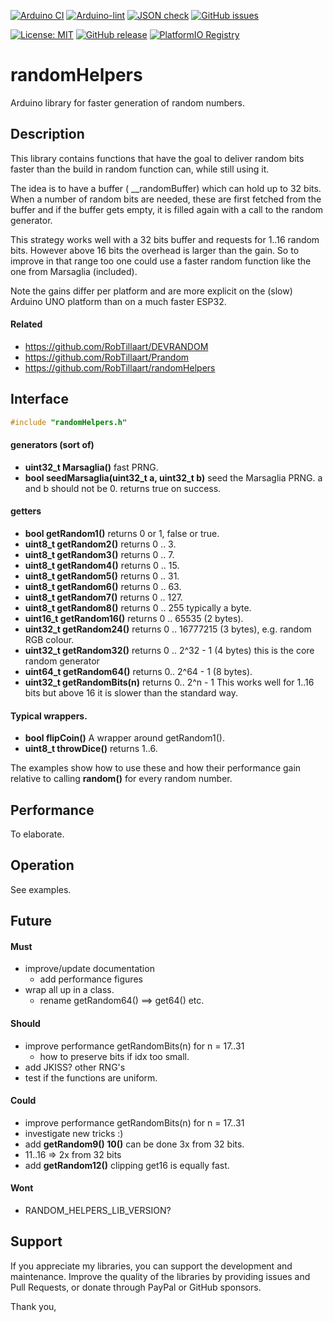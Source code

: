 
[![Arduino CI](https://github.com/RobTillaart/randomHelpers/workflows/Arduino%20CI/badge.svg)](https://github.com/marketplace/actions/arduino_ci)
[![Arduino-lint](https://github.com/RobTillaart/randomHelpers/actions/workflows/arduino-lint.yml/badge.svg)](https://github.com/RobTillaart/randomHelpers/actions/workflows/arduino-lint.yml)
[![JSON check](https://github.com/RobTillaart/randomHelpers/actions/workflows/jsoncheck.yml/badge.svg)](https://github.com/RobTillaart/randomHelpers/actions/workflows/jsoncheck.yml)
[![GitHub issues](https://img.shields.io/github/issues/RobTillaart/randomHelpers.svg)](https://github.com/RobTillaart/randomHelpers/issues)

[![License: MIT](https://img.shields.io/badge/license-MIT-green.svg)](https://github.com/RobTillaart/randomHelpers/blob/master/LICENSE)
[![GitHub release](https://img.shields.io/github/release/RobTillaart/randomHelpers.svg?maxAge=3600)](https://github.com/RobTillaart/randomHelpers/releases)
[![PlatformIO Registry](https://badges.registry.platformio.org/packages/robtillaart/library/randomHelpers.svg)](https://registry.platformio.org/libraries/robtillaart/randomHelpers)


# randomHelpers

Arduino library for faster generation of random numbers.


## Description

This library contains functions that have the goal to deliver random bits faster
than the build in random function can, while still using it.

The idea is to have a buffer ( __randomBuffer) which can hold up to 32 bits.
When a number of random bits are needed, these are first fetched from the 
buffer and if the buffer gets empty, it is filled again with a call to the
random generator.

This strategy works well with a 32 bits buffer and requests for 1..16 random bits. 
However above 16 bits the overhead is larger than the gain. 
So to improve in that range too one could use a faster random function like the one 
from Marsaglia (included).

Note the gains differ per platform and are more explicit on the (slow) Arduino UNO 
platform than on a much faster ESP32. 

#### Related

- https://github.com/RobTillaart/DEVRANDOM
- https://github.com/RobTillaart/Prandom
- https://github.com/RobTillaart/randomHelpers


## Interface

```cpp
#include "randomHelpers.h"
```

#### generators (sort of)

- **uint32_t Marsaglia()** fast PRNG.
- **bool seedMarsaglia(uint32_t a, uint32_t b)** seed the Marsaglia PRNG. a and b should not be 0. returns true on success.

#### getters

- **bool getRandom1()** returns 0 or 1, false or true. 
- **uint8_t getRandom2()** returns 0 .. 3.
- **uint8_t getRandom3()** returns 0 .. 7.
- **uint8_t getRandom4()** returns 0 .. 15.
- **uint8_t getRandom5()** returns 0 .. 31.
- **uint8_t getRandom6()** returns 0 .. 63.
- **uint8_t getRandom7()** returns 0 .. 127.
- **uint8_t getRandom8()** returns 0 .. 255 typically a byte.
- **uint16_t getRandom16()** returns 0 .. 65535 (2 bytes).
- **uint32_t getRandom24()** returns 0 .. 16777215  (3 bytes), e.g. random RGB colour.
- **uint32_t getRandom32()** returns 0 .. 2^32 - 1 (4 bytes) this is the core random generator
- **uint64_t getRandom64()** returns 0.. 2^64 - 1 (8 bytes).
- **uint32_t getRandomBits(n)** returns 0.. 2^n - 1  This works well for 1..16 bits but above 16 it is slower than the standard way. 

#### Typical wrappers.

- **bool flipCoin()** A wrapper around getRandom1().
- **uint8_t throwDice()** returns 1..6.

The examples show how to use these and how their performance gain relative to
calling **random()** for every random number.


## Performance

To elaborate.


## Operation

See examples.


## Future

#### Must

- improve/update documentation
  - add performance figures
- wrap all up in a class.
  - rename getRandom64() ==> get64()  etc.

#### Should

- improve performance getRandomBits(n) for n = 17..31
  - how to preserve bits if idx too small.
- add JKISS? other RNG's
- test if the functions are uniform.

#### Could

- improve performance getRandomBits(n) for n = 17..31
- investigate new tricks :)
- add **getRandom9() 10()** can be done 3x from 32 bits.
- 11..16 => 2x from 32 bits
- add **getRandom12()** clipping get16 is equally fast.

#### Wont
- RANDOM_HELPERS_LIB_VERSION?


## Support

If you appreciate my libraries, you can support the development and maintenance.
Improve the quality of the libraries by providing issues and Pull Requests, or
donate through PayPal or GitHub sponsors.

Thank you,
